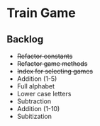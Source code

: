 # Train Game

## Backlog

* ~~Refactor constants~~
* ~~Refactor game methods~~
* ~~Index for selecting games~~
* Addition (1-5)
* Full alphabet
* Lower case letters
* Subtraction
* Addition (1-10)
* Subitization
